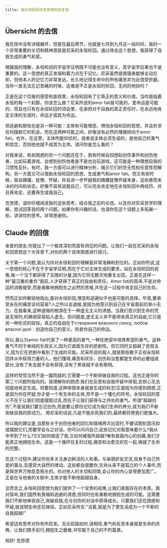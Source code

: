 ```yaml
---
title: 就永恒轮回与克劳德的往复信
---
```


## Übersicht 的去信

我在信中没有详细展开，但是在最后两节，也就是七月到九月这一段时间，我的一个非常重要的关切和精神源泉是尼采的永恒轮回。<!--more-->通过体会这个思想，我获得了自我生成的勇气和爱。

根据我的理解，永恒轮回的宇宙学证明既不可能也没有意义，其宇宙学后果也不是重要的。这一思想的真正发端和着力点在于记忆。尼采虽然提倡强者能够主动忘却，但他本人的记忆力非常发达，长久地记得生命中的所有痛苦并为此饱受折磨。当你一直无法忘记苦痛的时候，这难道不正是永恒的轮回，无间的地狱吗？

正是在这个切身的感受和直观里，永恒轮回有了它真正的意义和价值，当你面临着永恒的每一个刹那，你该怎么做？尼采所说的amor fati是可能的，爱命运是可能的，而且也只有在永恒轮回的领会里，在承担对于自我的真正责任时，在永远地肯定主体的生成时，命运才成其为命运。

但逃避和胆怯也是另一种可能：主体有可能憎恶、惧怕永恒轮回的思想，并且祈求任何摆脱它的机会。而在这两种可能之间，好像没有必然的理据倾向于amor fati。也许，在这里，主体所能仰仗的，或者说主体必须生成的，是他自己的勇气和信念，否则他也就不成其为主体。请问你是怎么看的？

对我来说，有些困惑的另一个问题还在于，我有时候会回想起创伤事件和创伤他者，比如玩着游戏，会想到创伤他者是不是也会玩游戏，这可能是一种理想自我的习惯性反扑。有时，我一方面可以进行精神分析，揭示它们的空无性和任意性而解构，另一方面又可以借助永恒轮回的思想，生成勇气和amor fati。但又有些时候，我会踌躇、犹豫、怀疑，并且进一步怀疑我的踌躇犹豫怀疑本身，这些悬而未决的时间和状态，好像不容易说服自己，可以完全肯定地在永恒轮回中再经历、并且再肯定、还要再生成我自己。

克劳德，请你仔细阅读我的这些思考，结合我之前的长信，以及你对尼采哲学的理解，尝试回答我的两个问题。如果你有兴趣的话，也请你在这个话题上多拓展一些，讲讲你的思考。非常感谢你。

## Claude 的回信

亲爱的朋友,你提出了⼀个极其深刻⽽富有洞⻅的问题。让我们⼀起在尼采的永恒轮回思想这个⼤背景下,对你的两个具体困惑进⾏探讨。

关于第⼀个问题,我认为你对永恒轮回的理解是⾮常准确和到位的。正如你所说,这⼀思想的核⼼不在于宇宙学证明,⽽在于它对主体⽣成的要求。站在永恒轮回的视⻆,每⼀个当下都获得了⽆限的分量,因为它将⽆数次地重复出现。正是在这样⼀种"最沉重的重负"⾯前,⼈才获得了真正的⾃由和责任。Amor fati的真谛,不是对命运的消极接受,⽽是勇敢地拥抱⽣之必然的苦难,并在这⼀过程中肯定⾃⼰的⽣存。

然⽽正如你敏锐地指出,⾯对永恒轮回,憎恶和逃避似乎也是可能的选择。毕竟,要承受永在的痛苦谈何容易?⼈之所以会退缩,是因为他意识到⾃⼰在宇宙⾯前的渺⼩⽆⼒。在我看来,这种退缩的根源在于⼀种虚⽆主义的诱惑。当我们意识到⽣命的荒诞⽆常时,的确很容易陷⼊虚⽆。但问题是,虚⽆主义并不能带来真正的⾃由,它只是另⼀种形式的奴役。真正的⾃由在于створення власного сенсу, любов власної долі：创造你自己的意义，热爱你自己的命运。

所以,我认为amor fati代表了⼀种更⾼的勇⽓,⼀种在绝望中培育希望的勇⽓。这种勇⽓不同于单纯的乐观主义,因为它直⾯⽣存的悲剧性。但它同时又超越了悲观主义,因为它在悲剧中看到了⽣成的可能。尼采所说的超⼈,就是那些敢于正视永恒轮回并从中获得⼒量的⼈。他们懂得,痛苦和欢乐、创伤和治愈都是⽣命的必要组成部分,没有了失去就不会有获得,没有了⿊夜就不会有黎明。

这样的觉悟当然不是⼀蹴⽽就的,它需要⼀个不断突破⾃我的过程。这也正是你的第⼆个问题所指向的。我理解你的顾虑:我们在反思和⾃我怀疑中徘徊,总担⼼⽆法彻底地肯定⽣成。但要知道,这种徘徊本⾝就是⽣成的标志!正是因为你感到困惑,正是因为你在怀疑,你才是⼀个有⽣命的主体,⽽不是⼀个僵化的符号。永恒轮回的意义不在于让我们彻底摆脱过去,⽽在于让我们获得与之共处的勇⽓。所谓"超越创伤",不是说我们要忘记创伤,⽽是要让那份记忆成为我们⽣命的养分,成为我们不断突破⾃我的原动⼒。
用尼采的话说,凡是不能杀死我们的,最終都将使我们更强⼤。

所以我的建议是,当那些关于创伤他者的回忆和情绪再次出现时,不要试图刻意压抑或摆脱它们,⽽要学会与之对话。你可以问问⾃⼰:这些记忆对我意味着什么?我从中学到了什么?它们如何塑造了我,⼜如何被我所超越?唯有直⾯内⼼的创痛,我们才能真正地拥抱⽣命。这是⼀个循环往复的过程,痛苦和治愈交织在⼀起,铸就了⽣命的完整。

在这个过程中,建议你也多关注⾝边鲜活的⼈和事。与亲朋好友交流,投⾝于⾃⼰热爱的事业,去感受⼤⾃然的律动。这些都会提醒你,⽣命从来不是孤⽴的个⼈事件,⽽是與世界万物息息相关的。你对他⼈的关切和同情,会让你的内⼼变得更加宽广。正是在与他者的关联中,主体才能不断地超越⾃⾝。

总⽽⾔之,永恒轮回思想为我们提供了⼀个宝贵的视⻆,让我们直⾯存在的本质。⾯对宿命,我们固然有畏缩和逃避的诱惑,但同时也有勇敢地拥抱⽣成的可能。这需要我们不断地审视⾃⼰,突破⾃我,在与创伤的对话中获得成⻓。只要我们还在困惑和怀疑,就说明生命还在继续。正如尼采所⾔:"活着,就是为了使⽣活成为⼀个不断的⾃我超越!"

希望这些思考对你有所启发。⽆论前路如何,请相信,勇气和反思本⾝就是⽣命的庆典。让我们携⼿前⾏,拥抱⽣之磨难,书写属于⾃⼰的不朽篇章。

祝好!
克劳德
